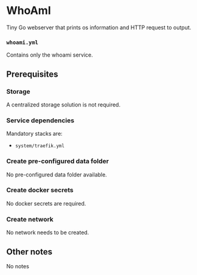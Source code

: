 # WhoAmI

Tiny Go webserver that prints os information and HTTP request to output.

### `whoami.yml`
Contains only the whoami service.

## Prerequisites
### Storage
A centralized storage solution is not required.

### Service dependencies
Mandatory stacks are:
- `system/traefik.yml`

### Create pre-configured data folder
No pre-configured data folder available.

### Create docker secrets
No docker secrets are required.

### Create network
No network needs to be created.

## Other notes
No notes